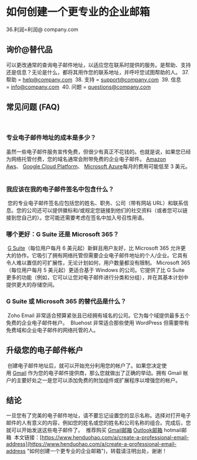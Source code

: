 # 如何创建一个更专业的企业邮箱
36.利润=利润@ company.com
​
## 询价@替代品
​
可以更改通常的查询电子邮件地址，以适应您在联系时提供的服务。是帮助、支持还是信息？无论是什么，都将其用作您的联系地址，并呼吁您试图帮助的人。 
​
37. 帮助 = help@company.com
​
38. 支持 = support@company.com
​
39. 信息 = info@company.com
​
40. 问题 = questions@company.com
​
## 常见问题 (FAQ)
​
### 专业电子邮件地址的成本是多少？
​
虽然一些电子邮件服务宣传免费，但很少有真正不花钱的。也就是说，如果您已经为网络托管付费，您的域名通常会附带免费的企业电子邮件。 [Amazon Aws](https://aws.amazon.com/)、 [Google Cloud Platform](https://cloud.google.com/)、 [Microsoft Azure](https://azure.microsoft.com/)每月的费用可能低至 3 美元。
​
### 我应该在我的电子邮件签名中包含什么？
​
您的专业电子邮件签名应包括您的姓名、职务、公司（带有网站 URL）和联系信息。您的公司还可以提供徽标和/或规定您链接到他们的社交资料（或者您可以链接到您自己的）。您可能还需要考虑在签名中加入号召性用语。 
​
### 哪个更好：G Suite 还是 Microsoft 365？
​
[G Suite](https://gsuite.google.com/dashboard)（每位用户每月 6 美元起）新鲜且用户友好，比 Microsoft 365 允许更大的协作。它吸引了拥有网络托管但需要企业电子邮件地址的个人/企业。它具有令人难以置信的可扩展性，无论计划如何，用户数量都没有限制。 
​
Microsoft 365（每位用户每月 5 美元起）更适合基于 Windows 的公司。它提供了比 G Suite 更多的功能（例如，它可以让您对电子邮件进行分类和分组），并在其基本计划中提供更大的存储空间。 
​
### G Suite 或 Microsoft 365 的替代品是什么？
​
Zoho Email 非常适合预算紧张且已经拥有域名的公司。它为每个域提供最多五个免费的企业电子邮件帐户。  Bluehost 非常适合那些使用 WordPress 但需要带有免费域和企业电子邮件的网络托管的人。 
​
## 升级您的电子邮件帐户
​
创建电子邮件地址后，就可以开始充分利用您的帐户了。如果您决定使用 [Gmail](https://www.henduohao.com/tag/gmail "Gmail邮箱购买 谷歌邮箱购买 Gmail购买 Google账号购买") 作为您的电子邮件提供商，那么您就做出了正确的举动。拥有 Gmail 帐户的主要好处之一是您可以添加免费的附加组件或扩展程序以增强您的帐户。
​
## 结论
​
一旦您有了完美的电子邮件地址，请不要忘记设置您的显示名称。选择对打开电子邮件的人有意义的内容，例如您的姓名或您的姓名和公司名称的组合。
​
完成后，您就可以开始发送这些电子邮件了。
​
推荐购买 [Gmail邮箱](https://www.henduohao.com/product/1003.html "Gmail邮箱购买") [Outlook邮箱](https://www.henduohao.com/product/1037.html "Outlook邮箱购买") hotmail邮箱
​
本文链接：[https://www.henduohao.com/a/create-a-professional-email-address](https://www.henduohao.com/a/create-a-professional-email-address "如何创建一个更专业的企业邮箱")，转载请注明出处，谢谢！